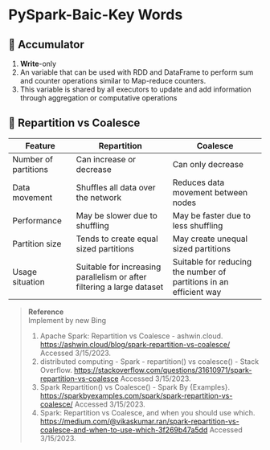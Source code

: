 # **PySpark-Baic-Key Words**

## 🔑 Accumulator
1. **Write**-only  
1. An variable that can be used with RDD and DataFrame to perform sum and counter operations similar to Map-reduce counters.  
1. This variable is shared by all executors to update and add information through aggregation or computative operations

## 🔑 Repartition vs Coalesce
| Feature | Repartition | Coalesce |
|---------|-------------|----------|
| Number of partitions | Can increase or decrease | Can only decrease |
| Data movement | Shuffles all data over the network | Reduces data movement between nodes |
| Performance | May be slower due to shuffling | May be faster due to less shuffling |
| Partition size | Tends to create equal sized partitions | May create unequal sized partitions |
| Usage situation | Suitable for increasing parallelism or after filtering a large dataset | Suitable for reducing the number of partitions in an efficient way |


> **Reference**  
> Implement by new Bing  
> 1.  Apache Spark: Repartition vs Coalesce - ashwin.cloud. https://ashwin.cloud/blog/spark-repartition-vs-coalesce/ Accessed 3/15/2023.
> 1.  distributed computing - Spark - repartition() vs coalesce() - Stack Overflow. https://stackoverflow.com/questions/31610971/spark-repartition-vs-coalesce Accessed 3/15/2023.
> 1.  Spark Repartition() vs Coalesce() - Spark By {Examples}. https://sparkbyexamples.com/spark/spark-repartition-vs-coalesce/ Accessed 3/15/2023.
> 1.  Spark: Repartition vs Coalesce, and when you should use which. https://medium.com/@vikaskumar.ran/spark-repartition-vs-coalesce-and-when-to-use-which-3f269b47a5dd Accessed 3/15/2023.